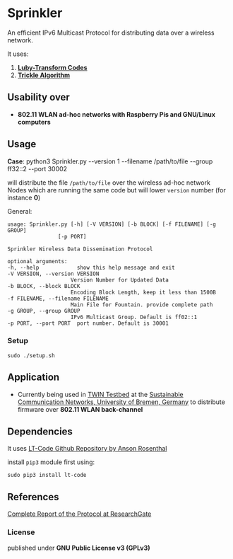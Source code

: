 # Sprinkler

An efficient IPv6 Multicast Protocol for distributing data over a wireless network.

It uses:

1. [__Luby-Transform Codes__](https://en.wikipedia.org/wiki/Luby_transform_code)
2. [__Trickle Algorithm__](https://tools.ietf.org/html/rfc6206)

## Usability over

* __802.11 WLAN ad-hoc networks with Raspberry Pis and GNU/Linux computers__

## Usage

__Case__:
    python3 Sprinkler.py --version 1 --filename /path/to/file --group ff32::2
    --port 30002

will distribute the file `/path/to/file` over the wireless ad-hoc network Nodes
which are running the same code but will lower `version` number (for instance __0__)

General:

    usage: Sprinkler.py [-h] [-V VERSION] [-b BLOCK] [-f FILENAME] [-g GROUP]
                    [-p PORT]

    Sprinkler Wireless Data Dissemination Protocol

    optional arguments:
    -h, --help            show this help message and exit
    -V VERSION, --version VERSION
                        Version Number for Updated Data
    -b BLOCK, --block BLOCK
                        Encoding Block Length, keep it less than 1500B
    -f FILENAME, --filename FILENAME
                        Main File for Fountain. provide complete path
    -g GROUP, --group GROUP
                        IPv6 Multicast Group. Default is ff02::1
    -p PORT, --port PORT  port number. Default is 30001


### Setup

    sudo ./setup.sh

## Application

* Currently being used in [TWIN Testbed](https://github.com/ComNets-Bremen/TWIN) at the [Sustainable Communication Networks, University of Bremen, Germany](http://comnets.uni-bremen.de) to distribute firmware over __802.11 WLAN back-channel__

## Dependencies

It uses [LT-Code Github Repository by Anson Rosenthal](https://github.com/anrosent/lt-code)

install `pip3` module first using:

    sudo pip3 install lt-code

## References

[Complete Report of the Protocol at ResearchGate](http://dx.doi.org/10.13140/RG.2.2.32561.99687)

### License

published under __GNU Public License v3 (GPLv3)__

